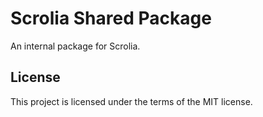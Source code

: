 # Scrolia Shared Package

An internal package for Scrolia.

## License

This project is licensed under the terms of the MIT license.
